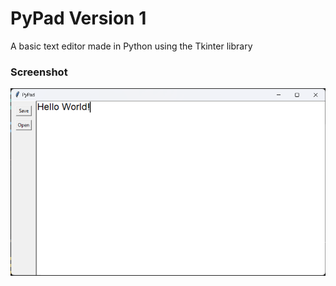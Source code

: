# PyPad Version 1

A basic text editor made in Python using the Tkinter library

### Screenshot

![](Screenshot_test.png)